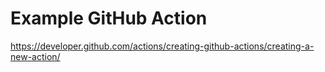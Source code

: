 # Example GitHub Action

https://developer.github.com/actions/creating-github-actions/creating-a-new-action/